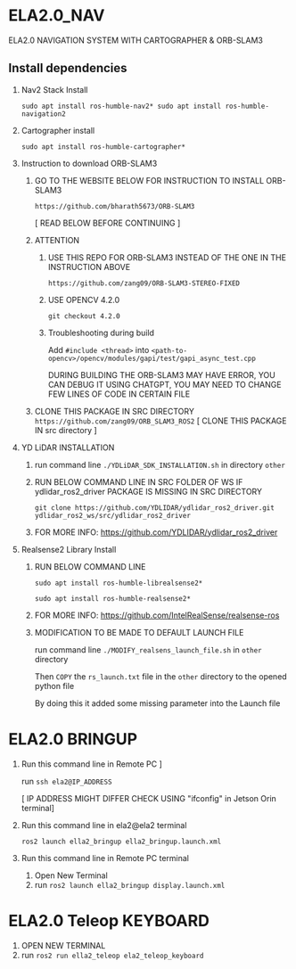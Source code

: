 # ELA2.0_NAV
ELA2.0 NAVIGATION SYSTEM WITH CARTOGRAPHER &amp; ORB-SLAM3

## Install dependencies

1) Nav2 Stack Install

	`sudo apt install ros-humble-nav2*
	sudo apt install ros-humble-navigation2`


2) Cartographer install

	`sudo apt install ros-humble-cartographer*`


3) Instruction to download ORB-SLAM3

	1) GO TO THE WEBSITE BELOW FOR INSTRUCTION TO INSTALL ORB-SLAM3
	
		`https://github.com/bharath5673/ORB-SLAM3`
		
	 	[ READ BELOW BEFORE CONTINUING ]

	2) ATTENTION 

		1) USE THIS REPO FOR ORB-SLAM3 INSTEAD OF THE ONE IN THE INSTRUCTION ABOVE
		
	 		`https://github.com/zang09/ORB-SLAM3-STEREO-FIXED`
		
	   	2) USE OPENCV 4.2.0
	
			`git checkout 4.2.0`
	
	 	3) Troubleshooting during build
	
	   		Add `#include <thread>` into `<path-to-opencv>/opencv/modules/gapi/test/gapi_async_test.cpp`
	   
			DURING BUILDING THE ORB-SLAM3 MAY HAVE ERROR, YOU CAN DEBUG IT USING CHATGPT, YOU MAY NEED TO CHANGE FEW LINES OF CODE IN CERTAIN FILE

   	3) CLONE THIS PACKAGE IN SRC DIRECTORY
		`https://github.com/zang09/ORB_SLAM3_ROS2` [ CLONE THIS PACKAGE IN src directory ]



4) YD LiDAR INSTALLATION
	1) run command line `./YDLiDAR_SDK_INSTALLATION.sh` in directory `other`

   	2) RUN BELOW COMMAND LINE IN SRC FOLDER OF WS IF  ydlidar_ros2_driver PACKAGE IS MISSING IN SRC DIRECTORY
	
 		`git clone https://github.com/YDLIDAR/ydlidar_ros2_driver.git ydlidar_ros2_ws/src/ydlidar_ros2_driver`
	
   	3) FOR MORE INFO: https://github.com/YDLIDAR/ydlidar_ros2_driver

5) Realsense2 Library Install
	
 	1) RUN BELOW COMMAND LINE
	
	 	`sudo apt install ros-humble-librealsense2*`
		
	 	`sudo apt install ros-humble-realsense2*`
	
   	2) FOR MORE INFO: https://github.com/IntelRealSense/realsense-ros

	3) MODIFICATION TO BE MADE TO DEFAULT LAUNCH FILE

		run command line `./MODIFY_realsens_launch_file.sh` in `other` directory
		
  		Then `COPY` the `rs_launch.txt` file in the `other` directory  to the opened python file

  		By doing this it added some missing parameter into the Launch file

# ELA2.0 BRINGUP
 
1) Run this command line in Remote PC ]

 	run `ssh ela2@IP_ADDRESS`

 	[ IP ADDRESS MIGHT DIFFER CHECK USING "ifconfig" in Jetson Orin terminal]

2) Run this command line in ela2@ela2 terminal

	`ros2 launch ella2_bringup ella2_bringup.launch.xml`

3) Run this command line in Remote PC terminal
   	1) Open New Terminal
	2) run `ros2 launch ella2_bringup display.launch.xml` 


# ELA2.0 Teleop KEYBOARD

1) OPEN NEW TERMINAL
2) run `ros2 run ella2_teleop ela2_teleop_keyboard`
